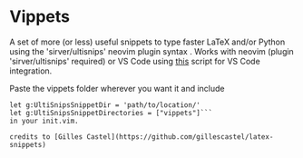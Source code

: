 # Vippets

A set of more (or less) useful snippets to type faster LaTeX and/or Python using the 'sirver/ultisnips' neovim plugin syntax . Works with neovim (plugin 'sirver/ultisnips' required) or VS Code using [this](https://github.com/erietz/ultisnips-vscode) script for VS Code integration.

Paste the vippets folder wherever you want it and include 
```Plug 'sirver/ultisnips'
let g:UltiSnipsSnippetDir = 'path/to/location/'
let g:UltiSnipsSnippetDirectories = ["vippets"]```
in your init.vim.

credits to [Gilles Castel](https://github.com/gillescastel/latex-snippets)